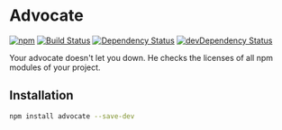 # Advocate

[![npm](https://img.shields.io/npm/v/advocate.svg)](https://www.npmjs.com/package/advocate)
[![Build Status](https://travis-ci.org/actano/advocate.svg?branch=master)](https://travis-ci.org/actano/advocate)
[![Dependency Status](https://david-dm.org/actano/advocate.svg)](https://david-dm.org/actano/advocate)
[![devDependency Status](https://david-dm.org/actano/advocate/dev-status.svg)](https://david-dm.org/actano/advocate#info=devDependencies)

Your advocate doesn't let you down. He checks the licenses of all npm modules of your project.

## Installation

```bash
npm install advocate --save-dev
```
